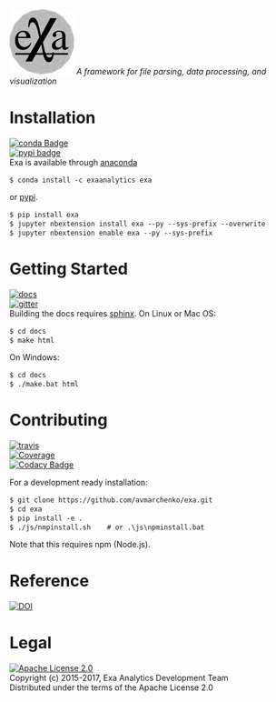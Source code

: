 [![exa logo](docs/source/_static/logo.png)](https://exa-analytics.github.io) 
*A framework for file parsing, data processing, and visualization*

# Installation
[![conda Badge](https://anaconda.org/avmarchenko/exa/badges/installer/conda.svg)](https://conda.anaconda.org/avmarchenko)  
[![pypi badge](https://badge.fury.io/py/exa.svg)](https://badge.fury.io/py/exa)  
Exa is available through [anaconda](https://www.continuum.io/downloads)

    $ conda install -c exaanalytics exa

or [pypi](https://pypi.python.org/pypi).

    $ pip install exa
    $ jupyter nbextension install exa --py --sys-prefix --overwrite
    $ jupyter nbextension enable exa --py --sys-prefix


# Getting Started
[![docs](https://readthedocs.org/projects/exa/badge/?version=latest)](https://exa-analytics.github.io/exa/)  
[![gitter](https://badges.gitter.im/exa-analytics/exa.svg)](https://gitter.im/exa-analytics/exa)  
Building the docs requires [sphinx](http://www.sphinx-doc.org/en/stable).
On Linux or Mac OS:

    $ cd docs
    $ make html

On Windows:

    $ cd docs
    $ ./make.bat html


# Contributing
[![travis](https://travis-ci.org/avmarchenko/exa.svg?branch=master)](https://travis-ci.org/exa-analytics/exa)  
[![Coverage](https://coveralls.io/repos/github/avmarchenko/exa/badge.svg?branch=master)](https://coveralls.io/github/avmarchenko/exa?branch=master)  
[![Codacy Badge](https://api.codacy.com/project/badge/Grade/221e700665c74c85b8255e5b399490d4)](https://www.codacy.com/app/alexvmarch/exa?utm_source=github.com&amp;utm_medium=referral&amp;utm_content=avmarchenko/exa&amp;utm_campaign=Badge_Grade)

For a development ready installation:

    $ git clone https://github.com/avmarchenko/exa.git
    $ cd exa
    $ pip install -e .
    $ ./js/nmpinstall.sh    # or .\js\npminstall.bat

Note that this requires npm (Node.js).


# Reference
[![DOI](https://zenodo.org/badge/23807/exa-analytics/exa.svg)](https://zenodo.org/badge/latestdoi/23807/exa-analytics/exa)  


# Legal
[![Apache License 2.0](http://img.shields.io/:license-apache-blue.svg?style=flat-square)](http://www.apache.org/licenses/LICENSE-2.0)  
Copyright (c) 2015-2017, Exa Analytics Development Team  
Distributed under the terms of the Apache License 2.0  
